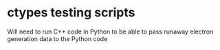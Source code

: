 # ctypes testing scripts
Will need to run C++ code in Python to be able to pass runaway electron generation data to the Python code
